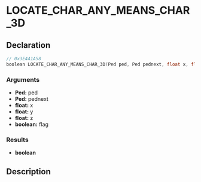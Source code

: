 # LOCATE_CHAR_ANY_MEANS_CHAR_3D

## Declaration
```cpp
// 0x3E441A58
boolean LOCATE_CHAR_ANY_MEANS_CHAR_3D(Ped ped, Ped pednext, float x, float y, float z, boolean flag);
```

### Arguments
- **Ped:** ped
- **Ped:** pednext
- **float:** x
- **float:** y
- **float:** z
- **boolean:** flag

### Results
- **boolean**

## Description
